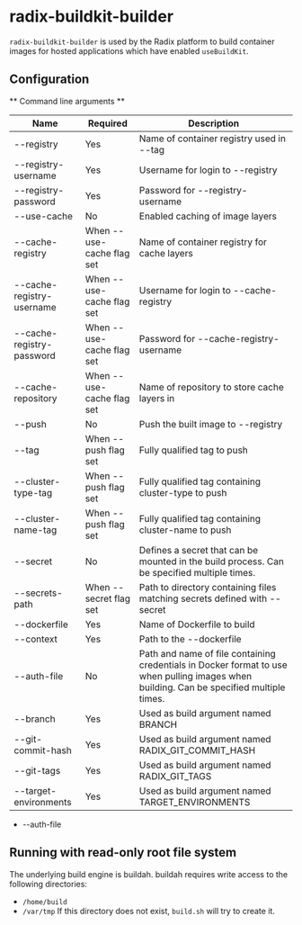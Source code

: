 # radix-buildkit-builder

`radix-buildkit-builder` is used by the Radix platform to build container images for hosted applications which have enabled `useBuildKit`.

## Configuration

** Command line arguments **

| Name                      | Required                        | Description                                                                                                                              | 
| ------------------------- | ------------------------------- | ---------------------------------------------------------------------------------------------------------------------------------------- |
| --registry                | Yes                             | Name of container registry used in --tag                                                                                                 |
| --registry-username       | Yes                             | Username for login to --registry                                                                                                         |
| --registry-password       | Yes                             | Password for --registry-username                                                                                                         |
| --use-cache               | No                              | Enabled caching of image layers                                                                                                          |
| --cache-registry          | When --use-cache flag set       | Name of container registry for cache layers                                                                                              |
| --cache-registry-username | When --use-cache flag set       | Username for login to --cache-registry                                                                                                   |
| --cache-registry-password | When --use-cache flag set       | Password for --cache-registry-username                                                                                                   |
| --cache-repository        | When --use-cache flag set       | Name of repository to store cache layers in                                                                                              |
| --push                    | No                              | Push the built image to --registry                                                                                                       |
| --tag                     | When --push flag set            | Fully qualified tag to push                                                                                                              |
| --cluster-type-tag        | When --push flag set            | Fully qualified tag containing cluster-type to push                                                                                      |
| --cluster-name-tag        | When --push flag set            | Fully qualified tag containing cluster-name to push                                                                                      |
| --secret                  | No                              | Defines a secret that can be mounted in the build process. Can be specified multiple times.                                              |
| --secrets-path            | When --secret flag set          | Path to directory containing files matching secrets defined with --secret                                                                |
| --dockerfile              | Yes                             | Name of Dockerfile to build                                                                                                              |
| --context                 | Yes                             | Path to the --dockerfile                                                                                                                 |
| --auth-file               | No                              | Path and name of file containing credentials in Docker format to use when pulling images when building. Can be specified multiple times. |
| --branch                  | Yes                             | Used as build argument named BRANCH                                                                                                      |
| --git-commit-hash         | Yes                             | Used as build argument named RADIX_GIT_COMMIT_HASH                                                                                       |
| --git-tags                | Yes                             | Used as build argument named RADIX_GIT_TAGS                                                                                              |
| --target-environments     | Yes                             | Used as build argument named TARGET_ENVIRONMENTS                                                                                         |

* --auth-file

## Running with read-only root file system

The underlying build engine is buildah. buildah requires write access to the following directories:
- `/home/build`
- `/var/tmp` If this directory does not exist, `build.sh` will try to create it.

